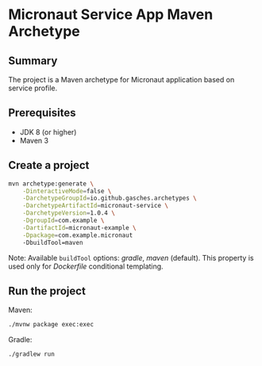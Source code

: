Micronaut Service App Maven Archetype
======================================

Summary
-------
The project is a Maven archetype for Micronaut application based on service profile.

Prerequisites
-------------

- JDK 8 (or higher)
- Maven 3

Create a project
----------------

```bash
mvn archetype:generate \
    -DinteractiveMode=false \
    -DarchetypeGroupId=io.github.gasches.archetypes \
    -DarchetypeArtifactId=micronaut-service \
    -DarchetypeVersion=1.0.4 \
    -DgroupId=com.example \
    -DartifactId=micronaut-example \
    -Dpackage=com.example.micronaut
    -DbuildTool=maven
```

Note: Available `buildTool` options: _gradle_, _maven_ (default). This property is used only for _Dockerfile_ conditional templating.

Run the project
----------------

Maven:

```bash
./mvnw package exec:exec
```

Gradle:

```bash
./gradlew run
```
